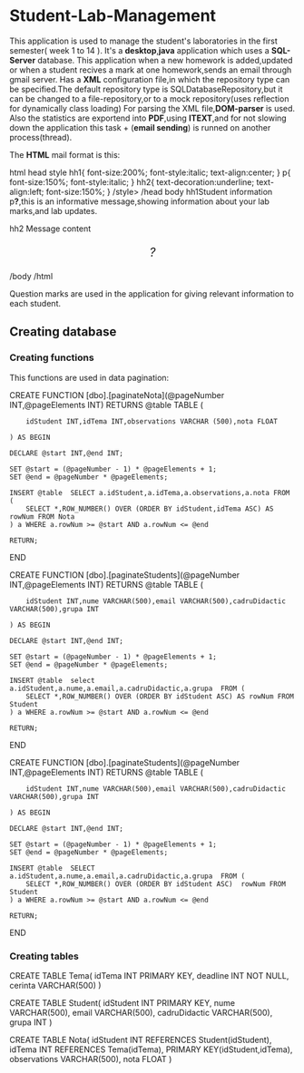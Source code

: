 # Student-Lab-Management

This application is used to manage the student's laboratories in the first semester( week 1 to 14 ).
It's a **desktop**,**java** application which uses a **SQL-Server** database.
This application when a new homework is added,updated or when a student recives a mark at one homework,sends an email through gmail server.
Has a **XML** configuration file,in which the repository type can be specified.The default repository type is SQLDatabaseRepository,but it can be changed to a file-repository,or to a mock repository(uses reflection for dynamically class loading)
For parsing the XML file,**DOM-parser** is used.
Also the statistics are exportend into **PDF**,using **ITEXT**,and for not slowing down the application this task + (**email sending**) is runned on another process(thread).

The **HTML** mail format is this:

html
    head
        style
             hh1{
                font-size:200%;
                font-style:italic;
                text-align:center;
             }
             p{
               font-size:150%;
               font-style:italic;
             }
             hh2{
                text-decoration:underline;
                text-align:left;
                font-size:150%;
             }
        /style>
    /head
    body
       hh1Student information</h1>
        p<strong>?</strong>,this is an informative message,showing information about your lab marks,and lab updates.</p>
        hh2 Message content </h2>
        <p align="center" style="font-size:150%;font-style:italic;">?</p>
    /body
/html


Question marks are used in the application for giving relevant information to each student.

## Creating database

### Creating functions
 This functions are used in data pagination:

 CREATE FUNCTION [dbo].[paginateNota](@pageNumber INT,@pageElements INT) RETURNS @table TABLE (

		idStudent INT,idTema INT,observations VARCHAR (500),nota FLOAT

	) AS BEGIN

	DECLARE @start INT,@end INT;

	SET @start = (@pageNumber - 1) * @pageElements + 1;
	SET @end = @pageNumber * @pageElements;

	INSERT @table  SELECT a.idStudent,a.idTema,a.observations,a.nota FROM  (
		SELECT *,ROW_NUMBER() OVER (ORDER BY idStudent,idTema ASC) AS rowNum FROM Nota
	) a WHERE a.rowNum >= @start AND a.rowNum <= @end

	RETURN;
 END


 CREATE FUNCTION [dbo].[paginateStudents](@pageNumber INT,@pageElements INT) RETURNS @table TABLE (

		idStudent INT,nume VARCHAR(500),email VARCHAR(500),cadruDidactic VARCHAR(500),grupa INT

	) AS BEGIN

	DECLARE @start INT,@end INT;

	SET @start = (@pageNumber - 1) * @pageElements + 1;
	SET @end = @pageNumber * @pageElements;

	INSERT @table  select a.idStudent,a.nume,a.email,a.cadruDidactic,a.grupa  FROM (
		SELECT *,ROW_NUMBER() OVER (ORDER BY idStudent ASC) AS rowNum FROM Student
	) a WHERE a.rowNum >= @start AND a.rowNum <= @end

	RETURN;
 END

 CREATE FUNCTION [dbo].[paginateStudents](@pageNumber INT,@pageElements INT) RETURNS @table TABLE (

		idStudent INT,nume VARCHAR(500),email VARCHAR(500),cadruDidactic VARCHAR(500),grupa INT

	) AS BEGIN

	DECLARE @start INT,@end INT;

	SET @start = (@pageNumber - 1) * @pageElements + 1;
	SET @end = @pageNumber * @pageElements;

	INSERT @table  SELECT a.idStudent,a.nume,a.email,a.cadruDidactic,a.grupa  FROM (
		SELECT *,ROW_NUMBER() OVER (ORDER BY idStudent ASC)  rowNum FROM  Student
	) a WHERE a.rowNum >= @start AND a.rowNum <= @end

	RETURN;
  
 END

### Creating tables

 CREATE TABLE Tema(
   idTema INT PRIMARY KEY,
   deadline INT NOT NULL,
   cerinta VARCHAR(500)
 )


 CREATE TABLE Student(
    idStudent INT PRIMARY KEY,
    nume VARCHAR(500),
    email VARCHAR(500),
    cadruDidactic VARCHAR(500),
    grupa INT
 )


 CREATE TABLE Nota(
   idStudent INT REFERENCES Student(idStudent),
   idTema INT REFERENCES Tema(idTema),
   PRIMARY KEY(idStudent,idTema),
   observations VARCHAR(500),
   nota FLOAT
 )







